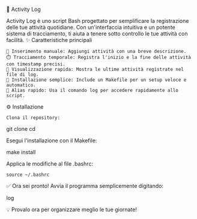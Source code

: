 📒 Activity Log

Activity Log è uno script Bash progettato per semplificare la registrazione delle tue attività quotidiane. Con un'interfaccia intuitiva e un potente sistema di tracciamento, ti aiuta a tenere sotto controllo le tue attività con facilità.
✨ Caratteristiche principali

    📝 Inserimento manuale: Aggiungi attività con una breve descrizione.
    ⏱️ Tracciamento temporale: Registra l'inizio e la fine delle attività con timestamp precisi.
    📜 Visualizzazione rapida: Mostra le ultime attività registrate nel file di log.
    🔧 Installazione semplice: Include un Makefile per un setup veloce e automatico.
    🚀 Alias rapido: Usa il comando log per accedere rapidamente allo script.

⚙️ Installazione

    Clona il repository:

git clone <repository-url>
cd <repository-folder>

Esegui l'installazione con il Makefile:

make install

Applica le modifiche al file .bashrc:

    source ~/.bashrc

✅ Ora sei pronto! Avvia il programma semplicemente digitando:

log

💡 Provalo ora per organizzare meglio le tue giornate!
